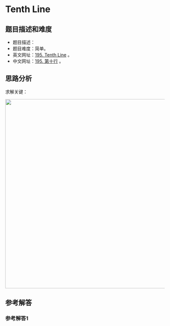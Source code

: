 # Tenth Line

## 题目描述和难度
+ 题目描述：
+ 题目难度：简单。
+ 英文网址：[195. Tenth Line](https://leetcode.com/problems/tenth-line/description/)  。
+ 中文网址：[195. 第十行](https://leetcode-cn.com/problems/tenth-line/description/)  。
## 思路分析
求解关键：

<img src="https://liweiwei1419.github.io/images/leetcode-solution/" width="600">

## 参考解答
### 参考解答1

```java

```